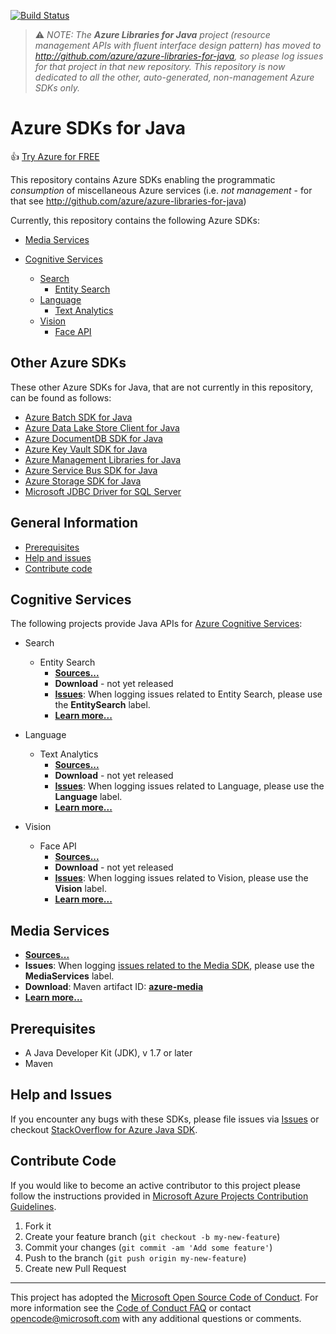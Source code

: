 [![Build Status](https://travis-ci.org/Azure/azure-libraries-for-java.svg?style=flat-square&label=build)](https://travis-ci.org/Azure/azure-libraries-for-java)

> :warning: *NOTE: The **Azure Libraries for Java** project (resource management APIs with fluent interface design pattern) has moved to http://github.com/azure/azure-libraries-for-java, so please log issues for that project in that new repository. This repository is now dedicated to all the other, auto-generated, non-management Azure SDKs only.*

# Azure SDKs for Java

:+1: [Try Azure for FREE](http://go.microsoft.com/fwlink/?LinkId=330212)

This repository contains Azure SDKs enabling the programmatic *consumption* of miscellaneous Azure services (i.e. *not management* - for that see http://github.com/azure/azure-libraries-for-java)

Currently, this repository contains the following Azure SDKs:

* [Media Services](#media-services)

* [Cognitive Services](#cognitive-services)
  * [Search](#search)
  	* [Entity Search](#entity-search)
  * [Language](#language)
    * [Text Analytics](#text-analytics)
  * [Vision](#vision)
    * [Face API](#face-api)

## Other Azure SDKs

These other Azure SDKs for Java, that are not currently in this repository, can be found as follows:

* [Azure Batch SDK for Java](https://github.com/azure/azure-batch-sdk-for-java)
* [Azure Data Lake Store Client for Java](https://github.com/Azure/azure-data-lake-store-java)
* [Azure DocumentDB SDK for Java](https://github.com/Azure/azure-documentdb-java)
* [Azure Key Vault SDK for Java](https://github.com/Azure/azure-keyvault-java)
* [Azure Management Libraries for Java](https://github.com/azure/azure-libraries-for-java)
* [Azure Service Bus SDK for Java](https://github.com/Azure/azure-service-bus-java)
* [Azure Storage SDK for Java](https://github.com/Azure/azure-storage-java)
* [Microsoft JDBC Driver for SQL Server](https://github.com/Microsoft/mssql-jdbc)

## General Information
* [Prerequisites](#prerequisites)
* [Help and issues](#help-and-issues)
* [Contribute code](#contribute-code)


## Cognitive Services

The following projects provide Java APIs for [Azure Cognitive Services](https://azure.microsoft.com/en-us/services/cognitive-services/):

* <a name="search"></a>Search
  * <a name="entity-search"></a>Entity Search
    * [**Sources...**](https://github.com/Azure/azure-sdk-for-java/tree/master/cognitiveservices/azure-entitysearch)
    * **Download** - not yet released
    * [**Issues**](https://github.com/azure/azure-sdk-for-java/issues?q=is%3Aopen+is%3Aissue+label%3AEntitySearch): When logging issues related to Entity Search, please use the **EntitySearch** label.
    * [**Learn more...**](https://azure.microsoft.com/en-us/services/cognitive-services/bing-entity-search-api/)

* <a name="language"></a>Language
  * <a name="text-analytics"></a>Text Analytics
    * [**Sources...**](https://github.com/Azure/azure-sdk-for-java/tree/master/cognitiveservices/azure-language)
    * **Download** - not yet released
    * [**Issues**](https://github.com/azure/azure-sdk-for-java/issues?q=is%3Aopen+is%3Aissue+label%3ALanguage): When logging issues related to Language, please use the **Language** label.
    * [**Learn more...**](https://azure.microsoft.com/en-us/services/cognitive-services/directory/lang/)

* <a name="vision"></a>Vision
  * <a name="face-api"></a>Face API
    * [**Sources...**](https://github.com/Azure/azure-sdk-for-java/tree/master/cognitiveservices/azure-vision)
    * **Download** - not yet released
    * [**Issues**](https://github.com/azure/azure-sdk-for-java/issues?q=is%3Aopen+is%3Aissue+label%3AVision): When logging issues related to Vision, please use the **Vision** label.
    * [**Learn more...**](https://azure.microsoft.com/en-us/services/cognitive-services/face/)

## Media Services

* [**Sources...**](https://github.com/Azure/azure-sdk-for-java/tree/0.9/services/azure-media)
* **Issues**: When logging [issues related to the Media SDK](https://github.com/azure/azure-sdk-for-java/issues?q=is%3Aopen+is%3Aissue+label%3AMediaServices), please use the **MediaServices** label.
* **Download**: Maven artifact ID: [**azure-media**](http://search.maven.org/#search%7Cgav%7C1%7Cg%3A%22com.microsoft.azure%22%20AND%20a%3A%22azure-media%22)
* [**Learn more...**](https://azure.microsoft.com/en-us/services/media-services/)

## Prerequisites

- A Java Developer Kit (JDK), v 1.7 or later
- Maven

## Help and Issues

If you encounter any bugs with these SDKs, please file issues via [Issues](https://github.com/Azure/azure-sdk-for-java/issues) or checkout [StackOverflow for Azure Java SDK](http://stackoverflow.com/questions/tagged/azure-java-sdk).

## Contribute Code

If you would like to become an active contributor to this project please follow the instructions provided in [Microsoft Azure Projects Contribution Guidelines](http://azure.github.io/guidelines.html).

1. Fork it
2. Create your feature branch (`git checkout -b my-new-feature`)
3. Commit your changes (`git commit -am 'Add some feature'`)
4. Push to the branch (`git push origin my-new-feature`)
5. Create new Pull Request

---

This project has adopted the [Microsoft Open Source Code of Conduct](https://opensource.microsoft.com/codeofconduct/). For more information see the [Code of Conduct FAQ](https://opensource.microsoft.com/codeofconduct/faq/) or contact [opencode@microsoft.com](mailto:opencode@microsoft.com) with any additional questions or comments.
